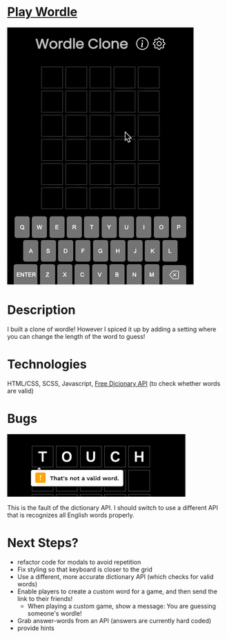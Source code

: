 # [Play Wordle](https://bestwordle.netlify.app/)

![wordle gif](./github-images/wordle-demo-1.gif)

# Description

I built a clone of wordle! However I spiced it up by adding a setting where you can change the length of the word to guess!

# Technologies

HTML/CSS, SCSS, Javascript, [Free Dicionary API](https://dictionaryapi.dev/) (to check whether words are valid)

# Bugs

![invalid word](./github-images/bug-not-a-valid-word.png)

This is the fault of the dictionary API. I should switch to use a different API that is recognizes all English words properly.

# Next Steps?

- refactor code for modals to avoid repetition
- Fix styling so that keyboard is closer to the grid
- Use a different, more accurate dictionary API (which checks for valid words)
- Enable players to create a custom word for a game, and then send the link to their friends!
  - When playing a custom game, show a message: You are guessing someone's wordle!
- Grab answer-words from an API (answers are currently hard coded)
- provide hints
